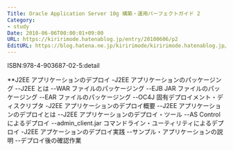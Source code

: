 ```yaml
---
Title: Oracle Application Server 10g 構築・運用パーフェクトガイド 2
Category:
- study
Date: 2010-06-06T00:00:01+09:00
URL: https://kiririmode.hatenablog.jp/entry/20100606/p2
EditURL: https://blog.hatena.ne.jp/kiririmode/kiririmode.hatenablog.jp/atom/entry/8454420450078211820
---
```



ISBN:978-4-903687-02-5:detail

**J2EE アプリケーションのデプロイ
-J2EE アプリケーションのパッケージング
--J2EE とは
--WAR ファイルのパッケージング
--EJB JAR ファイルのパッケージング
--EAR ファイルのパッケージング
--OC4J 固有デプロイメント・ディスクリプタ
-J2EE アプリケーションのデプロイ概要
--J2EE アプリケーションのデプロイとは
--J2EE アプリケーションのデプロイ・ツール
--AS Control によるデプロイ
--admin_client.jar コマンドライン・ユーティリティによるデプロイ
-J2EE アプケーションのデプロイ実践
--サンプル・アプリケーションの説明
--デプロイ後の確認作業
